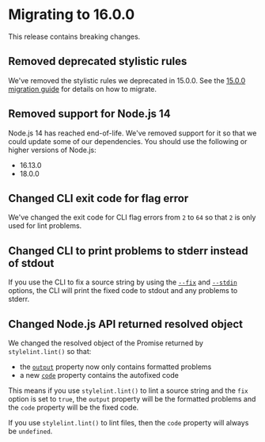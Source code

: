 # Migrating to 16.0.0

This release contains breaking changes.

## Removed deprecated stylistic rules

We've removed the stylistic rules we deprecated in 15.0.0. See the [15.0.0 migration guide](./to-15.md) for details on how to migrate.

## Removed support for Node.js 14

Node.js 14 has reached end-of-life. We've removed support for it so that we could update some of our dependencies. You should use the following or higher versions of Node.js:

- 16.13.0
- 18.0.0

## Changed CLI exit code for flag error

We've changed the exit code for CLI flag errors from `2` to `64` so that `2` is only used for lint problems.

## Changed CLI to print problems to stderr instead of stdout

If you use the CLI to fix a source string by using the [`--fix`](../user-guide/cli.md#--fix) and [`--stdin`](../user-guide/cli.md#--stdin) options, the CLI will print the fixed code to stdout and any problems to stderr.

## Changed Node.js API returned resolved object

We changed the resolved object of the Promise returned by `stylelint.lint()` so that:

- the [`output`](../user-guide/node-api.md#output) property now only contains formatted problems
- a new [`code`](../user-guide/node-api.md#code-1) property contains the autofixed code

This means if you use `stylelint.lint()` to lint a source string and the `fix` option is set to `true`, the `output` property will be the formatted problems and the `code` property will be the fixed code.

If you use `stylelint.lint()` to lint files, then the `code` property will always be `undefined`.
